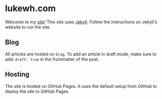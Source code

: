 # lukewh.com

Welcome to my [site](https://lukewh.com)! This site uses [Jekyll](https://jekyllrb.com/). Follow the instructions on Jekyll's website to run the site.

## Blog

All articles are hosted on `blog`. To add an article in draft mode, make sure to add: `draft: true` in the frontmatter of the post.

## Hosting

The site is hosted on GitHub Pages. It uses the default setup from GitHub to deploy the site to GitHub Pages.